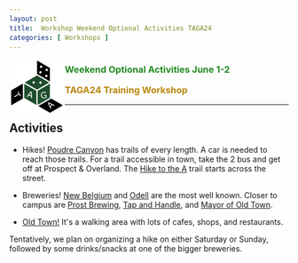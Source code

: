 ```yaml
---
layout: post
title:  Workshop Weekend Optional Activities TAGA24
categories: [ Workshops ]
---
```


<img src="/uploads/images/TAGA_2024.png" width=100 align="left">
<H3><p style="color:ForestGreen"><i class='fas fa-chalkboard-teacher'></i> Weekend Optional Activities June 1-2</p>
<p style="color:DarkGoldenRod" >TAGA24 Training Workshop</p></H3>

 
---

## Activities

- Hikes! [Poudre Canyon](https://pwv.org/trails/all-trails) has trails of every length. A car is needed to reach those trails. For a trail accessible in town, take the 2 bus and get off at Prospect & Overland. The [Hike to the A](https://trails.colorado.gov/routes/29939) trail starts across the street.

- Breweries! [New Belgium](https://www.newbelgium.com/) and [Odell](https://www.odellbrewing.com/) are the most well known. Closer to campus are [Prost Brewing](https://www.prostbrewing.com/fort-collins-tap-room), [Tap and Handle](https://tapandhandle.com/), and [Mayor of Old Town](https://themayorofoldtown.com/).

- [Old Town!](https://downtownfortcollins.com/) It's a walking area with lots of cafes, shops, and restaurants. 

Tentatively, we plan on organizing a hike on either Saturday or Sunday, followed by some drinks/snacks at one of the bigger breweries.
